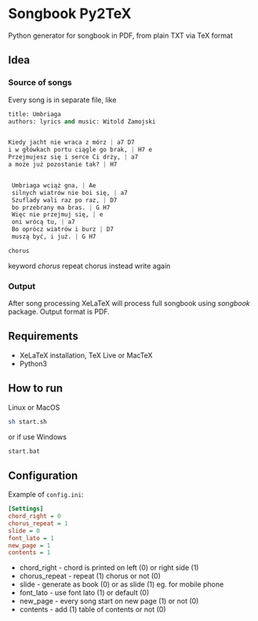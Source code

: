# Songbook Py2TeX

Python generator for songbook in PDF, from plain TXT via TeX format

## Idea

### Source of songs

Every song is in separate file, like
```python
title: Umbriaga
authors: lyrics and music: Witold Zamojski


Kiedy jacht nie wraca z mórz | a7 D7
i w główkach portu ciągle go brak, | H7 e
Przejmujesz się i serce Ci drży, | a7
a może już pozostanie tak? | H7


 Umbriaga wciąż gna, | Ae
 silnych wiatrów nie boi się, | a7
 Szuflady wali raz po raz, | D7
 bo przebrany ma bras. | G H7
 Więc nie przejmuj się, | e
 oni wrócą tu, | a7
 Bo oprócz wiatrów i burz | D7
 muszą być, i już. | G H7

chorus
```

keyword *chorus* repeat chorus instead write again

### Output

After song processing XeLaTeX will process full songbook using *songbook* package.
Output format is PDF.

## Requirements
- XeLaTeX installation, TeX Live or MacTeX
- Python3

## How to run

Linux or MacOS
```bash
sh start.sh
```
or if use Windows
```bash
start.bat
```

## Configuration

Example of `config.ini`:

```ini
[Settings]
chord_right = 0
chorus_repeat = 1
slide = 0
font_lato = 1
new_page = 1
contents = 1
```

- chord_right - chord is printed on left (0) or right side (1)
- chorus_repeat - repeat (1) chorus or not (0)
- slide - generate as book (0) or as slide (1) eg. for mobile phone
- font_lato - use font lato (1) or default (0)
- new_page - every song start on new page (1) or not (0)
- contents - add (1) table of contents or not (0)
